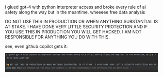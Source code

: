 i glued gpt-4 with python interpreter access and broke every rule of ai safety along the way but in the meantime, wheeeee free data analysis

DO NOT USE THIS IN PRODUCTION OR WHEN ANYTHING SUBSTANTIAL IS AT STAKE. I HAVE DONE VERY LITTLE SECURITY PROTECTION AND IF YOU USE THIS IN PRODUCTION YOU WILL GET HACKED. I AM NOT RESPONSIBLE FOR ANYTHING YOU DO WITH THIS.

see, even github copilot gets it:

![copilot_screenshot.png](copilot_screenshot.png)